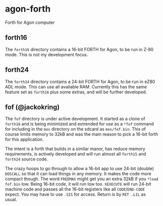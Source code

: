 # agon-forth
Forth for Agon computer

## forth16

The `forth16` directory contains a 16-bit FORTH for Agon, to be run in Z-80 mode. This is not my development focus.

## forth24

The `forth24` directory contains a 24-bit FORTH for Agon, to be run in
eZ80 ADL mode. This can use all available RAM. Currently this has the
same feature set as `forth16` plus some extras, and will be further developed.

## fof (@jackokring)

The `fof` directory is under active development. It started as a clone of `forth16` and is being minimized and extrended
for use as a `*fof` command for including in the `mos` directory on the sdcard as `mos/fof.bin`. This of course limits
memory to 32kB and was the main reason to pick a 16-bit forth for this application.

The intent is a forth that builds in a similar manor, has reduce memory requirements, is actively developed
and will run almost all `forth15` and `forth24` source code.

The crazy hoops to go through to allow a 16-bit app to use 24-bit (double) `DOSCALL` so that it can load things in any memory.
It makes the code more compact though. The word `FREEMAX` might get you an extra 32kB if you `*load fof.bin` low.
Being 16-bit code, it will run low too. `XEXECUTE` will run 24-bit machine code and passes all the 16-bit registers
like all `CODE`/`END-CODE` expect. You may have to use `.SIS` for access. Return is by `RET .LIL` as usual.



